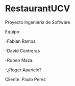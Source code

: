 # RestaurantUCV
Proyecto Ingenieria de Software

Equipo:

-Fabian Ramos

-David Contreras

-Ruben Maza

-¿Roger Aparicio?


Cliente: Paulo Perez
